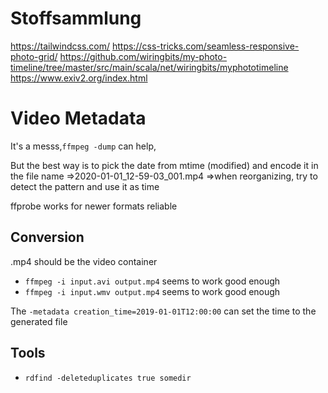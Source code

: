 # Stoffsammlung

https://tailwindcss.com/
https://css-tricks.com/seamless-responsive-photo-grid/
https://github.com/wiringbits/my-photo-timeline/tree/master/src/main/scala/net/wiringbits/myphototimeline
https://www.exiv2.org/index.html

# Video Metadata

It's a messs,`ffmpeg -dump` can help,

But the best way is to pick the date from mtime (modified) and encode it in the file name
=>2020-01-01_12-59-03_001.mp4
=>when reorganizing, try to detect the pattern and use it as time

ffprobe works for newer formats reliable

## Conversion

.mp4 should be the video container

- `ffmpeg -i input.avi output.mp4` seems to work good enough
- `ffmpeg -i input.wmv output.mp4` seems to work good enough

The `-metadata creation_time=2019-01-01T12:00:00` can set the time to the generated file

## Tools

- `rdfind -deleteduplicates true somedir`
